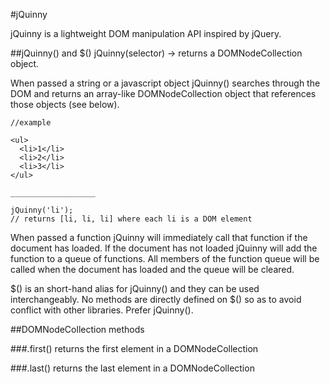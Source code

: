 #jQuinny

jQuinny is a lightweight DOM manipulation API inspired by jQuery.

##jQuinny() and $()
jQuinny(selector) -> returns a DOMNodeCollection object.

When passed a string or a javascript object jQuinny() searches through the DOM and returns an array-like DOMNodeCollection object that references those objects (see below).
```
//example

<ul>
  <li>1</li>
  <li>2</li>
  <li>3</li>
</ul>

___________________

jQuinny('li');
// returns [li, li, li] where each li is a DOM element

```

When passed a function jQuinny will immediately call that function if the document has loaded. If the document has not loaded jQuinny will add the function to a queue of functions. All members of the function queue will be called when the document has loaded and the queue will be cleared.

$() is an short-hand alias for jQuinny() and they can be used interchangeably. No methods are directly defined on $() so as to avoid conflict with other libraries. Prefer jQuinny().


##DOMNodeCollection methods

###.first()
returns the first element in a DOMNodeCollection

###.last()
returns the last element in a DOMNodeCollection
